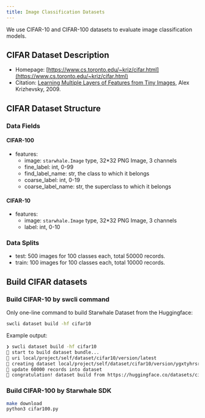 ```yaml
---
title: Image Classification Datasets
---
```


We use CIFAR-10 and CIFAR-100 datasets to evaluate image classification models.

## CIFAR Dataset Description

- Homepage: [https://www.cs.toronto.edu/~kriz/cifar.html](https://www.cs.toronto.edu/~kriz/cifar.html)
- Citation: [Learning Multiple Layers of Features from Tiny Images](https://www.cs.toronto.edu/~kriz/learning-features-2009-TR.pdf), Alex Krizhevsky, 2009.

## CIFAR Dataset Structure

### Data Fields

#### CIFAR-100

- features:
  - image: `starwhale.Image` type, 32*32 PNG Image, 3 channels
  - fine_label: int, 0-99
  - find_label_name: str, the class to which it belongs
  - coarse_label: int, 0-19
  - coarse_label_name: str, the superclass to which it belongs

#### CIFAR-10

- features:
  - image: `starwhale.Image` type, 32*32 PNG Image, 3 channels
  - label: int, 0-10

### Data Splits

- test: 500 images for 100 classes each, total 50000 records.
- train: 100 images for 100 classes each, total 10000 records.

## Build CIFAR datasets

### Build CIFAR-10 by swcli command

Only one-line command to build Starwhale Dataset from the Huggingface:

```bash
swcli dataset build -hf cifar10
```

Example output:

```bash
❯ swcli dataset build -hf cifar10
🚧 start to build dataset bundle...
👷 uri local/project/self/dataset/cifar10/version/latest
🌊 creating dataset local/project/self/dataset/cifar10/version/ygxtyhrsrh27ilvprgf65gx7pqot3d6mrlthy5zs...
🦋 update 60000 records into dataset
🌺 congratulation! dataset build from https://huggingface.co/datasets/cifar10 has been built. You can run  swcli dataset info cifar10/version/ygxtyhrsrh27
```

### Build CIFAR-100 by Starwhale SDK

```bash
make download
python3 cifar100.py
```
